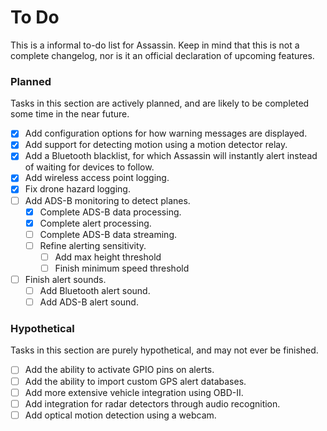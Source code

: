 # To Do

This is a informal to-do list for Assassin. Keep in mind that this is not a complete changelog, nor is it an official declaration of upcoming features.

### Planned

Tasks in this section are actively planned, and are likely to be completed some time in the near future.

- [X] Add configuration options for how warning messages are displayed.
- [X] Add support for detecting motion using a motion detector relay.
- [X] Add a Bluetooth blacklist, for which Assassin will instantly alert instead of waiting for devices to follow.
- [X] Add wireless access point logging.
- [X] Fix drone hazard logging.
- [ ] Add ADS-B monitoring to detect planes.
    - [X] Complete ADS-B data processing.
    - [X] Complete alert processing.
    - [ ] Complete ADS-B data streaming.
    - [ ] Refine alerting sensitivity.
        - [ ] Add max height threshold
        - [ ] Finish minimum speed threshold
- [ ] Finish alert sounds.
    - [ ] Add Bluetooth alert sound.
    - [ ] Add ADS-B alert sound.

### Hypothetical

Tasks in this section are purely hypothetical, and may not ever be finished.

- [ ] Add the ability to activate GPIO pins on alerts.
- [ ] Add the ability to import custom GPS alert databases.
- [ ] Add more extensive vehicle integration using OBD-II.
- [ ] Add integration for radar detectors through audio recognition.
- [ ] Add optical motion detection using a webcam.
